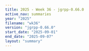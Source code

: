 ```yaml
---
title: 2025 - Week 36 - jgrpp-0.66.0
active_nav: summaries
year: "2025"
filename: "wk36"
version: "jgrpp-0.66.0"
start_date: "2025-09-01"
end_date: "2025-09-07"
layout: "summary"
---
```

